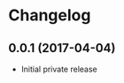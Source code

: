 <!-- ======================================================================= -->
<!-- CHANGELOG                                                               -->
<!-- ======================================================================= -->
# Changelog
## 0.0.1 (2017-04-04)
- Initial private release
